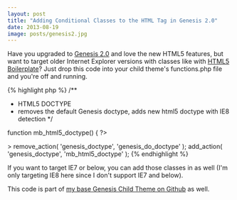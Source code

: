 ```yaml
---
layout: post
title: "Adding Conditional Classes to the HTML Tag in Genesis 2.0"
date: 2013-08-19
image: posts/genesis2.jpg
---
```


<p class="intro"><span class="dropcap">H</span>ave you upgraded to <a href="http://my.studiopress.com/themes/genesis/">Genesis 2.0</a> and love the new HTML5 features, but want to target older Internet Explorer versions with classes like with <a href="http://html5boilerplate.com/">HTML5 Boilerplate</a>? Just drop this code into your child theme's functions.php file and you're off and running.</p>

{% highlight php %}
/**
 * HTML5 DOCTYPE
 * removes the default Genesis doctype, adds new html5 doctype with IE8 detection
*/

function mb_html5_doctype() {
?>
<!DOCTYPE html>
<!--[if IE 8]> <html class="lt-ie9" <?php language_attributes( 'html' ); ?>> <![endif]-->
<!--[if gt IE 8]><!--> <html <?php language_attributes( 'html' ); ?>> <!--<![endif]-->
<head>
<meta charset="<?php bloginfo( 'charset' ); ?>" />
<?php
}

remove_action( 'genesis_doctype', 'genesis_do_doctype' );
add_action( 'genesis_doctype', 'mb_html5_doctype' );
{% endhighlight %}

If you want to target IE7 or below, you can add those classes in as well (I'm only targeting IE8 here since I don't support IE7 and below).

This code is part of [my base Genesis Child Theme on Github][genesis-starter] as well.

[genesis-starter]: https://github.com/mattbanks/Genesis-Starter-Child-Theme
